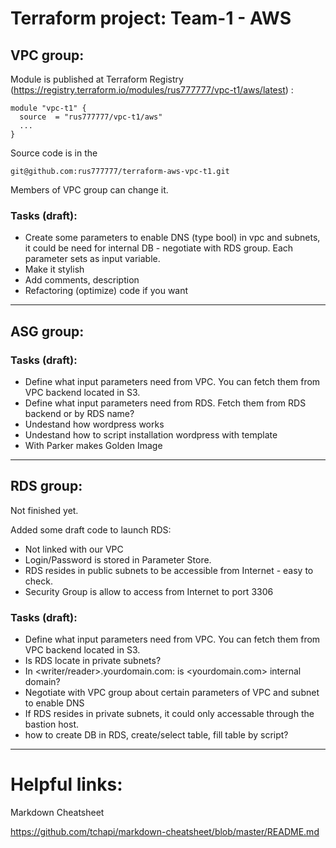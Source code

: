 # Terraform project: Team-1 - AWS



## VPC group:

Module is published at Terraform Registry (https://registry.terraform.io/modules/rus777777/vpc-t1/aws/latest) :
```
module "vpc-t1" {
  source  = "rus777777/vpc-t1/aws"
  ...
}
```

Source code is in the
```
git@github.com:rus777777/terraform-aws-vpc-t1.git
```
Members of VPC group can change it.


### Tasks (draft):

* Create some parameters to enable DNS (type bool) in vpc and subnets, it could be need for internal DB - negotiate with RDS group. Each parameter sets as input variable.
* Make it stylish
* Add comments, description
* Refactoring (optimize) code if you want

- - -

## ASG group:

### Tasks (draft):

* Define what input parameters need from VPC. You can fetch them from VPC backend located in S3.
* Define what input parameters need from RDS. Fetch them from RDS backend or by RDS name?
* Undestand how wordpress works
* Undestand how to script installation wordpress with template
* With Parker makes Golden Image

- - -
## RDS group:

Not finished yet.

Added some draft code to launch RDS:

* Not linked with our VPC
* Login/Password is stored in Parameter Store.
* RDS resides in public subnets to be accessible from Internet - easy to check.
* Security Group is allow to access from Internet to port 3306


### Tasks (draft):
* Define what input parameters need from VPC. You can fetch them from VPC backend located in S3.
* Is RDS locate in private subnets?
* In <writer/reader>.yourdomain.com: is <yourdomain.com> internal domain?
* Negotiate with VPC group about certain parameters of VPC and subnet to enable DNS
* If RDS resides in private subnets, it could only accessable through the bastion host.
* how to create DB in RDS, create/select table, fill table by script?

- - -

# Helpful links:

Markdown Cheatsheet

https://github.com/tchapi/markdown-cheatsheet/blob/master/README.md